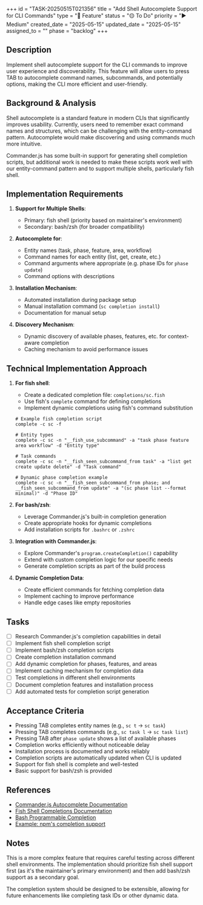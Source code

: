 +++
id = "TASK-20250515T021356"
title = "Add Shell Autocomplete Support for CLI Commands"
type = "🌟 Feature"
status = "🟡 To Do"
priority = "▶️ Medium"
created_date = "2025-05-15"
updated_date = "2025-05-15"
assigned_to = ""
phase = "backlog"
+++

## Description

Implement shell autocomplete support for the CLI commands to improve user experience and discoverability. This feature will allow users to press TAB to autocomplete command names, subcommands, and potentially options, making the CLI more efficient and user-friendly.

## Background & Analysis

Shell autocomplete is a standard feature in modern CLIs that significantly improves usability. Currently, users need to remember exact command names and structures, which can be challenging with the entity-command pattern. Autocomplete would make discovering and using commands much more intuitive.

Commander.js has some built-in support for generating shell completion scripts, but additional work is needed to make these scripts work well with our entity-command pattern and to support multiple shells, particularly fish shell.

## Implementation Requirements

1. **Support for Multiple Shells**:
   - Primary: fish shell (priority based on maintainer's environment)
   - Secondary: bash/zsh (for broader compatibility)

2. **Autocomplete for**:
   - Entity names (task, phase, feature, area, workflow)
   - Command names for each entity (list, get, create, etc.)
   - Command arguments where appropriate (e.g. phase IDs for `phase update`)
   - Command options with descriptions

3. **Installation Mechanism**:
   - Automated installation during package setup
   - Manual installation command (`sc completion install`)
   - Documentation for manual setup

4. **Discovery Mechanism**:
   - Dynamic discovery of available phases, features, etc. for context-aware completion
   - Caching mechanism to avoid performance issues

## Technical Implementation Approach

1. **For fish shell**:
   - Create a dedicated completion file: `completions/sc.fish`
   - Use fish's `complete` command for defining completions
   - Implement dynamic completions using fish's command substitution
   
   ```fish
   # Example fish completion script
   complete -c sc -f
   
   # Entity types
   complete -c sc -n "__fish_use_subcommand" -a "task phase feature area workflow" -d "Entity type"
   
   # Task commands
   complete -c sc -n "__fish_seen_subcommand_from task" -a "list get create update delete" -d "Task command"
   
   # Dynamic phase completion example
   complete -c sc -n "__fish_seen_subcommand_from phase; and __fish_seen_subcommand_from update" -a "(sc phase list --format minimal)" -d "Phase ID"
   ```

2. **For bash/zsh**:
   - Leverage Commander.js's built-in completion generation
   - Create appropriate hooks for dynamic completions
   - Add installation scripts for `.bashrc` or `.zshrc`

3. **Integration with Commander.js**:
   - Explore Commander's `program.createCompletion()` capability
   - Extend with custom completion logic for our specific needs
   - Generate completion scripts as part of the build process

4. **Dynamic Completion Data**:
   - Create efficient commands for fetching completion data
   - Implement caching to improve performance
   - Handle edge cases like empty repositories

## Tasks

- [ ] Research Commander.js's completion capabilities in detail
- [ ] Implement fish shell completion script
- [ ] Implement bash/zsh completion scripts
- [ ] Create completion installation command
- [ ] Add dynamic completion for phases, features, and areas
- [ ] Implement caching mechanism for completion data
- [ ] Test completions in different shell environments
- [ ] Document completion features and installation process
- [ ] Add automated tests for completion script generation

## Acceptance Criteria

- Pressing TAB completes entity names (e.g., `sc t` → `sc task`)
- Pressing TAB completes commands (e.g., `sc task l` → `sc task list`)
- Pressing TAB after `phase update` shows a list of available phases
- Completion works efficiently without noticeable delay
- Installation process is documented and works reliably
- Completion scripts are automatically updated when CLI is updated
- Support for fish shell is complete and well-tested
- Basic support for bash/zsh is provided

## References

- [Commander.js Autocomplete Documentation](https://github.com/tj/commander.js/tree/master/examples/autocomplete)
- [Fish Shell Completions Documentation](https://fishshell.com/docs/current/completions.html)
- [Bash Programmable Completion](https://www.gnu.org/software/bash/manual/html_node/Programmable-Completion.html)
- [Example: npm's completion support](https://docs.npmjs.com/cli/v6/commands/npm-completion)

## Notes

This is a more complex feature that requires careful testing across different shell environments. The implementation should prioritize fish shell support first (as it's the maintainer's primary environment) and then add bash/zsh support as a secondary goal.

The completion system should be designed to be extensible, allowing for future enhancements like completing task IDs or other dynamic data.
